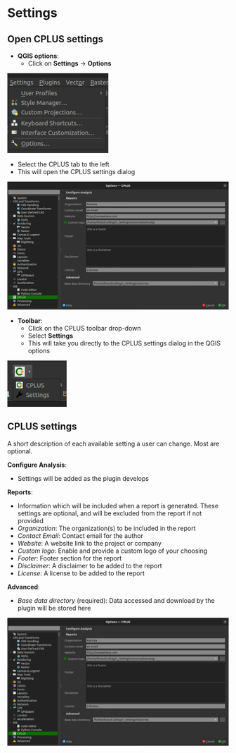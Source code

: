 # Settings

## Open CPLUS settings

- **QGIS options**:
  - Click on **Settings** -> **Options**

![QGIS settings](../img/settings/settings-qgis.png)

  - Select the CPLUS tab to the left
  - This will open the CPLUS settings dialog

![CPLUS settings](../img/settings/settings-cplus-tab.png)

- **Toolbar**:
  - Click on the CPLUS toolbar drop-down
  - Select **Settings**
  - This will take you directly to the CPLUS settings dialog in the QGIS options

![CPLUS settings button](../img/settings/settings-toolbar-button.png)

## CPLUS settings

A short description of each available setting a user can change. Most are optional.

**Configure Analysis**:

- Settings will be added as the plugin develops

**Reports**:

- Information which will be included when a report is generated. These settings are optional,
  and will be excluded from the report if not provided
- *Organization*: The organization(s) to be included in the report
- *Contact Email*: Contact email for the author
- *Website*: A website link to the project or company
- *Custom logo*: Enable and provide a custom logo of your choosing
- *Footer*: Footer section for the report
- *Disclaimer*: A disclaimer to be added to the report
- *License*: A license to be added to the report

**Advanced**:

- *Base data directory* (required): Data accessed and download by the plugin will be stored here

![CPLUS settings](../img/settings/settings-cplus-tab.png)
